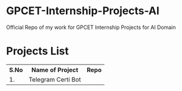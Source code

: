 # GPCET-Internship-Projects-AI
Official Repo of my work for GPCET Internship Projects for AI Domain

# Projects List

<table>
 <tr>
  <th>S.No</th>
  <th>Name of Project</th>
  <th>Repo</th>
 </tr>
 <tr>
  <td>1. </td>
  <td>Telegram Certi Bot</td>
  <td></td>
 </tr>
</table>
